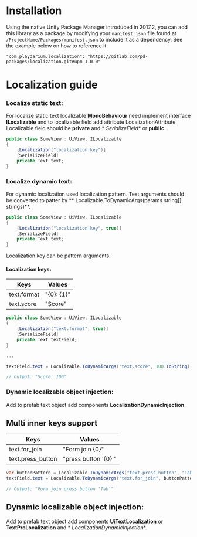 # Installation

Using the native Unity Package Manager introduced in 2017.2, you can add this library as a package by modifying your
`manifest.json` file found at `/ProjectName/Packages/manifest.json` to include it as a dependency. See the example below
on how to reference it.

```
"com.playdarium.localization": "https://gitlab.com/pd-packages/localization.git#upm-1.0.0"
```

# <a id="localizationGuide">Localization guide</a>

### Localize static text:

For localize static text localizable **MonoBehaviour** need implement interface **ILocalizable**
and to localizable field add attribute LocalizationAttribute. Localizable field should be **private** and *
*SerializeField** or **public**.

```c#
public class SomeView : UiView, ILocalizable
{
    [Localization("localization.key")] 
    [SerializeField]
    private Text text;
}
```

### Localize dynamic text:

For dynamic localization used localization pattern. Text arguments should be converted to patter by **
Localizable.ToDynamicArgs(params string[] strings)**.

```c#
public class SomeView : UiView, ILocalizable
{
    [Localization("localization.key", true)] 
    [SerializeField]
    private Text text;
}
```

Localization key can be pattern arguments.

#### Localization keys:

| Keys        | Values     |
|-------------|------------|
| text.format | "{0}: {1}" |
| text.score  | "Score"    |

```c#
public class SomeView : UiView, ILocalizable
{
    [Localization("text.format", true)] 
    [SerializeField]
    private Text textField;
}

...

textField.text = Localizable.ToDynamicArgs("text.score", 100.ToString());

// Output: "Score: 100"
```

### Dynamic localizable object injection:

Add to prefab text object add components **LocalizationDynamicInjection**.

## Multi inner keys support

| Keys              | Values               |
|-------------------|----------------------|
| text.for_join     | "Form join {0}"      |
| text.press_button | "press button '{0}'" |

```c#
var buttonPattern = Localizable.ToDynamicArgs("text.press_button", "Tab");
textField.text = Localizable.ToDynamicArgs("text.for_join", buttonPattern);

// Output: "Form join press button 'Tab'"
```

## Dynamic localizable object injection:

Add to prefab text object add components **UiTextLocalization** or **TextProLocalization** and *
*LocalizationDynamicInjection**.

